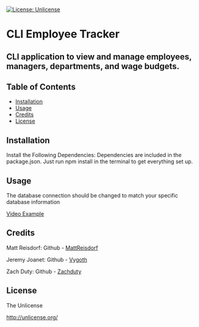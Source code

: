 [![License: Unlicense](https://img.shields.io/badge/license-Unlicense-blue.svg)](http://unlicense.org/)
# CLI Employee Tracker

## CLI application to view and manage employees, managers, departments, and wage budgets. 


## Table of Contents

- [Installation](#Installation)
- [Usage](#Usage)
- [Credits](#Credits)
- [License](#License)

## Installation

Install the Following Dependencies:
Dependencies are included in the package.json. Just run npm install in the terminal to get everything set up.

## Usage

The database connection should be changed to match your specific database information

[Video Example](https://youtu.be/Hbc6K-GtBTA)


## Credits

Matt Reisdorf:
Github - [MattReisdorf](https://github.com/MattReisdorf)

Jeremy Joanet:
Github - [Vygoth](https://github.com/Vygoth)

Zach Duty:
Github - [Zachduty](https://github.com/Zachduty)

## License

The Unlicense

http://unlicense.org/

